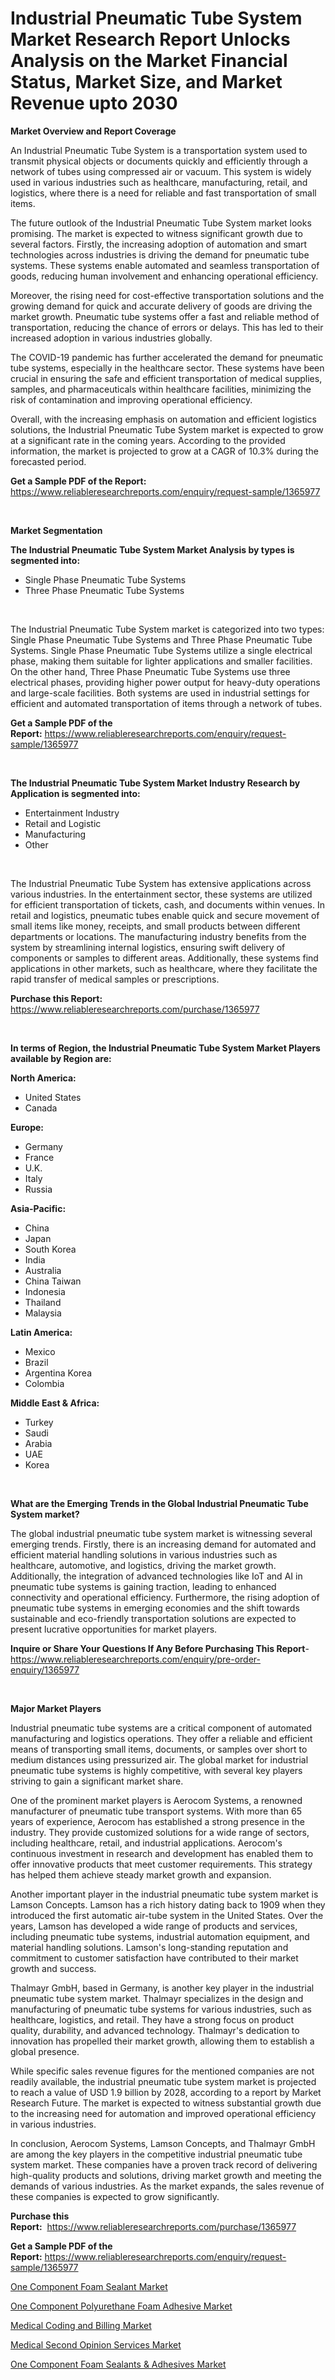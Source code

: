 <p><h1>Industrial Pneumatic Tube System Market Research Report Unlocks Analysis on the Market Financial Status, Market Size, and Market Revenue upto 2030</h1></p><p><strong>Market Overview and Report Coverage</strong></p>
<p><p>An Industrial Pneumatic Tube System is a transportation system used to transmit physical objects or documents quickly and efficiently through a network of tubes using compressed air or vacuum. This system is widely used in various industries such as healthcare, manufacturing, retail, and logistics, where there is a need for reliable and fast transportation of small items.</p><p>The future outlook of the Industrial Pneumatic Tube System market looks promising. The market is expected to witness significant growth due to several factors. Firstly, the increasing adoption of automation and smart technologies across industries is driving the demand for pneumatic tube systems. These systems enable automated and seamless transportation of goods, reducing human involvement and enhancing operational efficiency.</p><p>Moreover, the rising need for cost-effective transportation solutions and the growing demand for quick and accurate delivery of goods are driving the market growth. Pneumatic tube systems offer a fast and reliable method of transportation, reducing the chance of errors or delays. This has led to their increased adoption in various industries globally.</p><p>The COVID-19 pandemic has further accelerated the demand for pneumatic tube systems, especially in the healthcare sector. These systems have been crucial in ensuring the safe and efficient transportation of medical supplies, samples, and pharmaceuticals within healthcare facilities, minimizing the risk of contamination and improving operational efficiency.</p><p>Overall, with the increasing emphasis on automation and efficient logistics solutions, the Industrial Pneumatic Tube System market is expected to grow at a significant rate in the coming years. According to the provided information, the market is projected to grow at a CAGR of 10.3% during the forecasted period.</p></p>
<p><strong>Get a Sample PDF of the Report:</strong> <a href="https://www.reliableresearchreports.com/enquiry/request-sample/1365977">https://www.reliableresearchreports.com/enquiry/request-sample/1365977</a></p>
<p>&nbsp;</p>
<p><strong>Market Segmentation</strong></p>
<p><strong>The Industrial Pneumatic Tube System Market Analysis by types is segmented into:</strong></p>
<p><ul><li>Single Phase Pneumatic Tube Systems</li><li>Three Phase Pneumatic Tube Systems</li></ul></p>
<p>&nbsp;</p>
<p><p>The Industrial Pneumatic Tube System market is categorized into two types: Single Phase Pneumatic Tube Systems and Three Phase Pneumatic Tube Systems. Single Phase Pneumatic Tube Systems utilize a single electrical phase, making them suitable for lighter applications and smaller facilities. On the other hand, Three Phase Pneumatic Tube Systems use three electrical phases, providing higher power output for heavy-duty operations and large-scale facilities. Both systems are used in industrial settings for efficient and automated transportation of items through a network of tubes.</p></p>
<p><strong>Get a Sample PDF of the Report:</strong>&nbsp;<a href="https://www.reliableresearchreports.com/enquiry/request-sample/1365977">https://www.reliableresearchreports.com/enquiry/request-sample/1365977</a></p>
<p>&nbsp;</p>
<p><strong>The Industrial Pneumatic Tube System Market Industry Research by Application is segmented into:</strong></p>
<p><ul><li>Entertainment Industry</li><li>Retail and Logistic</li><li>Manufacturing</li><li>Other</li></ul></p>
<p>&nbsp;</p>
<p><p>The Industrial Pneumatic Tube System has extensive applications across various industries. In the entertainment sector, these systems are utilized for efficient transportation of tickets, cash, and documents within venues. In retail and logistics, pneumatic tubes enable quick and secure movement of small items like money, receipts, and small products between different departments or locations. The manufacturing industry benefits from the system by streamlining internal logistics, ensuring swift delivery of components or samples to different areas. Additionally, these systems find applications in other markets, such as healthcare, where they facilitate the rapid transfer of medical samples or prescriptions.</p></p>
<p><strong>Purchase this Report:</strong>&nbsp; <a href="https://www.reliableresearchreports.com/purchase/1365977">https://www.reliableresearchreports.com/purchase/1365977</a></p>
<p>&nbsp;</p>
<p><strong>In terms of Region, the Industrial Pneumatic Tube System Market Players available by Region are:</strong></p>
<p>
    <p> <strong> North America: </strong>
        <ul>
            <li>United States</li>
            <li>Canada</li>
        </ul>
        </p> 
    <p> <strong> Europe: </strong>
        <ul>
            <li>Germany</li>
            <li>France</li>
            <li>U.K.</li>
            <li>Italy</li>
            <li>Russia</li>
        </ul>
        </p> 
    <p> <strong> Asia-Pacific: </strong>
        <ul>
            <li>China</li>
            <li>Japan</li>
            <li>South Korea</li>
            <li>India</li>
            <li>Australia</li>
            <li>China Taiwan</li>
            <li>Indonesia</li>
            <li>Thailand</li>
            <li>Malaysia</li>
        </ul>
        </p> 
    <p> <strong> Latin America: </strong>
        <ul>
            <li>Mexico</li>
            <li>Brazil</li>
            <li>Argentina Korea</li>
            <li>Colombia</li>
        </ul>
        </p> 
    <p> <strong> Middle East & Africa: </strong>
        <ul>
            <li>Turkey</li>
            <li>Saudi</li>
            <li>Arabia</li>
            <li>UAE</li>
            <li>Korea</li>
        </ul>
    </p>
    </p>
<p>&nbsp;</p>
<p><strong>What are the Emerging Trends in the Global Industrial Pneumatic Tube System market?</strong></p>
<p><p>The global industrial pneumatic tube system market is witnessing several emerging trends. Firstly, there is an increasing demand for automated and efficient material handling solutions in various industries such as healthcare, automotive, and logistics, driving the market growth. Additionally, the integration of advanced technologies like IoT and AI in pneumatic tube systems is gaining traction, leading to enhanced connectivity and operational efficiency. Furthermore, the rising adoption of pneumatic tube systems in emerging economies and the shift towards sustainable and eco-friendly transportation solutions are expected to present lucrative opportunities for market players.</p></p>
<p><strong>Inquire or Share Your Questions If Any Before Purchasing This Report</strong>- <a href="https://www.reliableresearchreports.com/enquiry/pre-order-enquiry/1365977">https://www.reliableresearchreports.com/enquiry/pre-order-enquiry/1365977</a></p>
<p>&nbsp;</p>
<p><strong>Major Market Players</strong></p>
<p><p>Industrial pneumatic tube systems are a critical component of automated manufacturing and logistics operations. They offer a reliable and efficient means of transporting small items, documents, or samples over short to medium distances using pressurized air. The global market for industrial pneumatic tube systems is highly competitive, with several key players striving to gain a significant market share.</p><p>One of the prominent market players is Aerocom Systems, a renowned manufacturer of pneumatic tube transport systems. With more than 65 years of experience, Aerocom has established a strong presence in the industry. They provide customized solutions for a wide range of sectors, including healthcare, retail, and industrial applications. Aerocom's continuous investment in research and development has enabled them to offer innovative products that meet customer requirements. This strategy has helped them achieve steady market growth and expansion.</p><p>Another important player in the industrial pneumatic tube system market is Lamson Concepts. Lamson has a rich history dating back to 1909 when they introduced the first automatic air-tube system in the United States. Over the years, Lamson has developed a wide range of products and services, including pneumatic tube systems, industrial automation equipment, and material handling solutions. Lamson's long-standing reputation and commitment to customer satisfaction have contributed to their market growth and success.</p><p>Thalmayr GmbH, based in Germany, is another key player in the industrial pneumatic tube system market. Thalmayr specializes in the design and manufacturing of pneumatic tube systems for various industries, such as healthcare, logistics, and retail. They have a strong focus on product quality, durability, and advanced technology. Thalmayr's dedication to innovation has propelled their market growth, allowing them to establish a global presence.</p><p>While specific sales revenue figures for the mentioned companies are not readily available, the industrial pneumatic tube system market is projected to reach a value of USD 1.9 billion by 2028, according to a report by Market Research Future. The market is expected to witness substantial growth due to the increasing need for automation and improved operational efficiency in various industries.</p><p>In conclusion, Aerocom Systems, Lamson Concepts, and Thalmayr GmbH are among the key players in the competitive industrial pneumatic tube system market. These companies have a proven track record of delivering high-quality products and solutions, driving market growth and meeting the demands of various industries. As the market expands, the sales revenue of these companies is expected to grow significantly.</p></p>
<p><strong>Purchase this Report:</strong>&nbsp;&nbsp;<a href="https://www.reliableresearchreports.com/purchase/1365977">https://www.reliableresearchreports.com/purchase/1365977</a></p>
<p></p>
<p><strong>Get a Sample PDF of the Report:</strong>&nbsp;<a href="https://www.reliableresearchreports.com/enquiry/request-sample/1365977">https://www.reliableresearchreports.com/enquiry/request-sample/1365977</a></p>
<p><p><a href="https://www.linkedin.com/pulse/one-component-foam-sealant-market-challenges-opportunities-5djse/">One Component Foam Sealant Market</a></p><p><a href="https://www.linkedin.com/pulse/one-component-polyurethane-foam-adhesive-market-size-share-cb2ke/">One Component Polyurethane Foam Adhesive Market</a></p><p><a href="https://medium.com/@aniket.reportprime23/medical-coding-and-billing-market-size-cagr-trends-2024-2030-444b91009f10">Medical Coding and Billing Market</a></p><p><a href="https://medium.com/@kabirkhanrp23/medical-second-opinion-services-market-size-cagr-trends-2024-2030-6c2cdffb2003">Medical Second Opinion Services Market</a></p><p><a href="https://www.linkedin.com/pulse/one-component-foam-sealants-amp-adhesives-market-insights-players-riy5e/">One Component Foam Sealants & Adhesives Market</a></p></p>